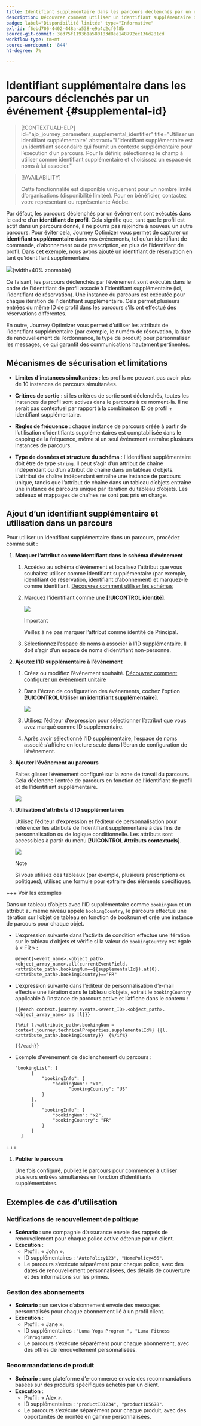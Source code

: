 ```yaml
---
title: Identifiant supplémentaire dans les parcours déclenchés par un événement
description: Découvrez comment utiliser un identifiant supplémentaire dans les parcours déclenchés par un événement.
badge: label="Disponibilité limitée" type="Informative"
exl-id: f6ebd706-4402-448a-a538-e9a4c2cf0f8b
source-git-commit: 3ed75f1193b1a580183d8ee148792ec136d281cd
workflow-type: tm+mt
source-wordcount: '844'
ht-degree: 7%

---
```


# Identifiant supplémentaire dans les parcours déclenchés par un événement {#supplemental-id}

>[!CONTEXTUALHELP]
>id="ajo_journey_parameters_supplemental_identifier"
>title="Utiliser un identifiant supplémentaire"
>abstract="L’identifiant supplémentaire est un identifiant secondaire qui fournit un contexte supplémentaire pour l’exécution d’un parcours. Pour le définir, sélectionnez le champ à utiliser comme identifiant supplémentaire et choisissez un espace de noms à lui associer."

>[!AVAILABILITY]
>
>Cette fonctionnalité est disponible uniquement pour un nombre limité d’organisations (disponibilité limitée). Pour en bénéficier, contactez votre représentant ou représentante Adobe.

Par défaut, les parcours déclenchés par un événement sont exécutés dans le cadre d’un **identifiant de profil**. Cela signifie que, tant que le profil est actif dans un parcours donné, il ne pourra pas rejoindre à nouveau un autre parcours. Pour éviter cela, Journey Optimizer vous permet de capturer un **identifiant supplémentaire** dans vos événements, tel qu’un identifiant de commande, d’abonnement ou de prescription, en plus de l’identifiant de profil.
Dans cet exemple, nous avons ajouté un identifiant de réservation en tant qu’identifiant supplémentaire.

![](assets/event-supplemental-id.png){width=40% zoomable}

Ce faisant, les parcours déclenchés par l’événement sont exécutés dans le cadre de l’identifiant de profil associé à l’identifiant supplémentaire (ici, l’identifiant de réservation). Une instance du parcours est exécutée pour chaque itération de l&#39;identifiant supplémentaire. Cela permet plusieurs entrées du même ID de profil dans les parcours s’ils ont effectué des réservations différentes.

En outre, Journey Optimizer vous permet d’utiliser les attributs de l’identifiant supplémentaire (par exemple, le numéro de réservation, la date de renouvellement de l’ordonnance, le type de produit) pour personnaliser les messages, ce qui garantit des communications hautement pertinentes. <!--Example: A healthcare provider can send renewal reminders for each prescription in a patient's profile.-->

## Mécanismes de sécurisation et limitations

* **Limites d’instances simultanées** : les profils ne peuvent pas avoir plus de 10 instances de parcours simultanées.

<!--* **Array depth**: Supplemental identifier objects can have a maximum depth of 3 levels (2 levels of nesting).

    +++Example

    ```
    [
    (level 1) "Atorvastatin" : {
    "description" : "used to lower cholesterol",
    "renewal_date" : "11/20/25",
    "dosage" : "10mg"
    (level 2) "ingredients" : [
    (level 3) "Atorvastatin calcium",
    "lactose monohydrate",
    "microcrystalline cellulose",
    "other" ]
    }
    ]
    ```

    +++
-->
* **Critères de sortie** : si les critères de sortie sont déclenchés, toutes les instances du profil sont actives dans le parcours à ce moment-là. Il ne serait pas contextuel par rapport à la combinaison ID de profil + identifiant supplémentaire.

* **Règles de fréquence** : chaque instance de parcours créée à partir de l’utilisation d’identifiants supplémentaires est comptabilisée dans le capping de la fréquence, même si un seul événement entraîne plusieurs instances de parcours.

* **Type de données et structure du schéma** : l&#39;identifiant supplémentaire doit être de type `string`. Il peut s’agir d’un attribut de chaîne indépendant ou d’un attribut de chaîne dans un tableau d’objets. L’attribut de chaîne indépendant entraîne une instance de parcours unique, tandis que l’attribut de chaîne dans un tableau d’objets entraîne une instance de parcours unique par itération du tableau d’objets. Les tableaux et mappages de chaînes ne sont pas pris en charge.

## Ajout d’un identifiant supplémentaire et utilisation dans un parcours

Pour utiliser un identifiant supplémentaire dans un parcours, procédez comme suit :

1. **Marquer l’attribut comme identifiant dans le schéma d’événement**

   1. Accédez au schéma d’événement et localisez l’attribut que vous souhaitez utiliser comme identifiant supplémentaire (par exemple, identifiant de réservation, identifiant d’abonnement) et marquez-le comme identifiant. [Découvrez comment utiliser les schémas](../data/get-started-schemas.md)

   1. Marquez l’identifiant comme une **[!UICONTROL identité]**.

      ![](assets/supplemental-ID-schema.png)

      >[!IMPORTANT]
      >
      >Veillez à ne pas marquer l’attribut comme identité de Principal **&#x200B;**.

   1. Sélectionnez l’espace de noms à associer à l’ID supplémentaire. Il doit s’agir d’un espace de noms d’identifiant non-personne.

1. **Ajoutez l’ID supplémentaire à l’événement**

   1. Créez ou modifiez l’événement souhaité. [Découvrez comment configurer un événement unitaire](../event/about-creating.md)

   1. Dans l&#39;écran de configuration des événements, cochez l&#39;option **[!UICONTROL Utiliser un identifiant supplémentaire]**.

      ![](assets/supplemental-ID-event.png)

   1. Utilisez l’éditeur d’expression pour sélectionner l’attribut que vous avez marqué comme ID supplémentaire.

   1. Après avoir sélectionné l’ID supplémentaire, l’espace de noms associé s’affiche en lecture seule dans l’écran de configuration de l’événement.

1. **Ajouter l’événement au parcours**

   Faites glisser l’événement configuré sur la zone de travail du parcours. Cela déclenche l’entrée de parcours en fonction de l’identifiant de profil et de l’identifiant supplémentaire.

   ![](assets/supplemental-ID-journey.png)

1. **Utilisation d’attributs d’ID supplémentaires**

   Utilisez l’éditeur d’expression et l’éditeur de personnalisation pour référencer les attributs de l’identifiant supplémentaire à des fins de personnalisation ou de logique conditionnelle. Les attributs sont accessibles à partir du menu **[!UICONTROL Attributs contextuels]**.

   ![](assets/supplemental-ID-perso.png)

   >[!NOTE]
   >
   >Si vous utilisez des tableaux (par exemple, plusieurs prescriptions ou politiques), utilisez une formule pour extraire des éléments spécifiques.

+++ Voir les exemples

   Dans un tableau d’objets avec l’ID supplémentaire comme `bookingNum` et un attribut au même niveau appelé `bookingCountry`, le parcours effectue une itération sur l’objet de tableau en fonction de booknum et crée une instance de parcours pour chaque objet.

   * L’expression suivante dans l’activité de condition effectue une itération sur le tableau d’objets et vérifie si la valeur de `bookingCountry` est égale à « FR » :

     ```
     @event{<event_name>.<object_path>.<object_array_name>.all(currentEventField.<attribute_path>.bookingNum==${supplementalId}).at(0).<attribute_path>.bookingCountry}=="FR"
     ```

   * L’expression suivante dans l’éditeur de personnalisation d’e-mail effectue une itération dans le tableau d’objets, extrait le `bookingCountry` applicable à l’instance de parcours active et l’affiche dans le contenu :

     ```
     {{#each context.journey.events.<event_ID>.<object_path>.<object_array_name> as |l|}} 
     
     {%#if l.<attribute_path>.bookingNum = context.journey.technicalProperties.supplementalId%} {{l.<attribute_path>.bookingCountry}}  {%/if%}
     
     {{/each}}
     ```

   * Exemple d&#39;événement de déclenchement du parcours :

     ```
     "bookingList": [
           {
               "bookingInfo": {
                   "bookingNum": "x1",
                         "bookingCountry": "US"
               }
           },
           {
               "bookingInfo": {
                   "bookingNum": "x2",
                   "bookingCountry": "FR"
               }
           }
       ]
     ```

+++

1. **Publier le parcours**

   Une fois configuré, publiez le parcours pour commencer à utiliser plusieurs entrées simultanées en fonction d’identifiants supplémentaires.

## Exemples de cas d’utilisation

### **Notifications de renouvellement de politique**

* **Scénario** : une compagnie d’assurance envoie des rappels de renouvellement pour chaque police active détenue par un client.
* **Exécution** :
   * Profil : « John ».
   * ID supplémentaires : `"AutoPolicy123", "HomePolicy456"`.
   * Le parcours s’exécute séparément pour chaque police, avec des dates de renouvellement personnalisées, des détails de couverture et des informations sur les primes.

### **Gestion des abonnements**

* **Scénario** : un service d’abonnement envoie des messages personnalisés pour chaque abonnement lié à un profil client.
* **Exécution** :
   * Profil : « Jane ».
   * ID supplémentaires : `"Luma Yoga Program ", "Luma Fitness PlPrograman"`.
   * Le parcours s’exécute séparément pour chaque abonnement, avec des offres de renouvellement personnalisées.

### **Recommandations de produit**

* **Scénario** : une plateforme d’e-commerce envoie des recommandations basées sur des produits spécifiques achetés par un client.
* **Exécution** :
   * Profil : « Alex ».
   * ID supplémentaires : `"productID1234", "productID5678"`.
   * Le parcours s’exécute séparément pour chaque produit, avec des opportunités de montée en gamme personnalisées.
